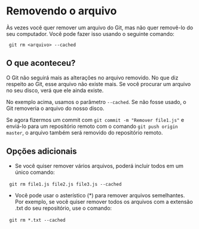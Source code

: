 # Removendo o arquivo

Às vezes você quer remover um arquivo do Git, mas não quer removê-lo do seu computador. Você pode fazer isso usando o seguinte comando:

`` git rm <arquivo> --cached``

## O que aconteceu?

O Git não seguirá mais as alterações no arquivo removido. No que diz respeito ao Git, esse arquivo não existe mais. Se você procurar um arquivo no seu disco, verá que ele ainda existe.

No exemplo acima, usamos o parâmetro `--cached`. Se não fosse usado, o Git removeria o arquivo do nosso disco.

Se agora fizermos um commit com `git commit -m "Remover file1.js"` e enviá-lo para um repositório remoto com o comando `git push origin master`, o arquivo também será removido do repositório remoto.

## Opções adicionais

- Se você quiser remover vários arquivos, poderá incluir todos em um único comando:

  ``git rm file1.js file2.js file3.js --cached``

- Você pode usar o asterístico (*) para remover arquivos semelhantes. Por exemplo, se você quiser remover todos os arquivos com a extensão .txt do seu repositório, use o comando:

  ``git rm *.txt --cached``
